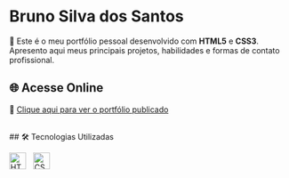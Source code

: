 # Bruno Silva dos Santos
🎯 Este é o meu portfólio pessoal desenvolvido com **HTML5** e **CSS3**.  
Apresento aqui meus principais projetos, habilidades e formas de contato profissional.
<br/>
## 🌐 Acesse Online

📎 [Clique aqui para ver o portfólio publicado](http://bruunossantos.github.io/Portfolio)

<br/>
## 🛠️ Tecnologias Utilizadas

<img 
    align="left" 
    alt="HTML"
    title="HTML" 
    width="30px" 
    style="padding-right: 10px;" 
    src="https://cdn.jsdelivr.net/gh/devicons/devicon@latest/icons/html5/html5-original.svg" 
/>
<img 
    align="left" 
    alt="CSS" 
    title="CSS"
    width="30px" 
    style="padding-right: 10px;" 
    src="https://cdn.jsdelivr.net/gh/devicons/devicon@latest/icons/css3/css3-original.svg" 
/>
